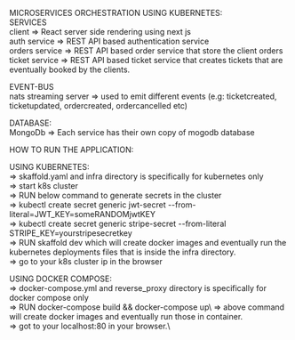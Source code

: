 MICROSERVICES ORCHESTRATION USING KUBERNETES:\
SERVICES\
client => React server side rendering using next js\
auth service => REST API based authentication service\
orders service => REST API based order service that store the client orders\
ticket service => REST API based ticket service that creates tickets that are              eventually booked by the clients.

EVENT-BUS\
nats streaming server => used to emit different events (e.g: ticketcreated, ticketupdated, ordercreated, ordercancelled etc)

DATABASE:\
MongoDb => Each service has their own copy of mogodb database

HOW TO RUN THE APPLICATION:

USING KUBERNETES:\
=> skaffold.yaml and infra directory is specifically for kubernetes only\
=> start k8s cluster\
=> RUN below command to generate secrets in the cluster\
=> kubectl create secret generic jwt-secret --from-literal=JWT_KEY=someRANDOMjwtKEY\
=> kubectl create secret generic stripe-secret --from-literal STRIPE_KEY=yourstripesecretkey\
=> RUN skaffold dev which will create docker images and eventually run the kubernetes deployments files that is inside the infra directory.\
=> go to your k8s cluster ip in the browser

USING DOCKER COMPOSE:\
=> docker-compose.yml and reverse_proxy directory is specifically for docker compose only\
=> RUN docker-compose build && docker-compose up\ 
=> above command will create docker images and eventually run those in container.\
=> got to your localhost:80 in your browser.\
